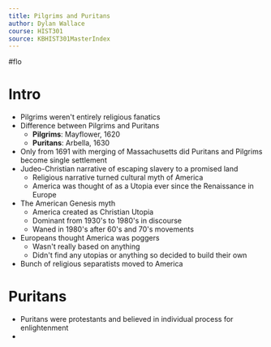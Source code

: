 ```yaml
---
title: Pilgrims and Puritans
author: Dylan Wallace
course: HIST301
source: KBHIST301MasterIndex
---
```


#flo

# Intro
- Pilgrims weren't entirely religious fanatics
- Difference between Pilgrims and Puritans
	- **Pilgrims**: Mayflower, 1620
	- **Puritans**: Arbella, 1630
- Only from 1691 with merging of Massachusetts did Puritans and Pilgrims become single settlement
- Judeo-Christian narrative of escaping slavery to a promised land
	- Religious narrative turned cultural myth of America
	- America was thought of as a Utopia ever since the Renaissance in Europe
- The American Genesis myth
	- America created as Christian Utopia
	- Dominant from 1930's to 1980's in discourse
	- Waned in 1980's after 60's and 70's movements
- Europeans thought America was poggers
	- Wasn't really based on anything
	- Didn't find any utopias or anything so decided to build their own
- Bunch of religious separatists moved to America

# Puritans
- Puritans were protestants and believed in individual process for enlightenment
- 